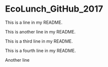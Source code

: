 
# EcoLunch_GitHub_2017

This is a line in my README.

This is another line in my README.

This is a third line in my README.

This is a fourth line in my README.

Another line
